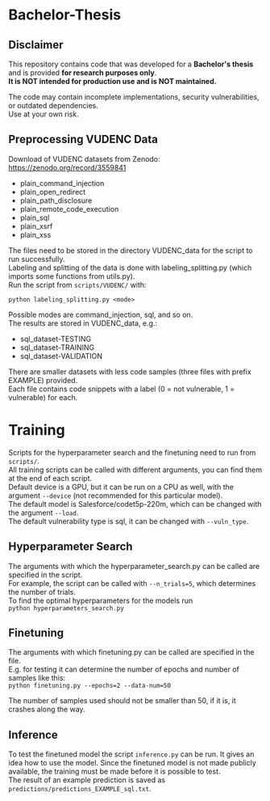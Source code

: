 # Bachelor-Thesis

## Disclaimer
This repository contains code that was developed for a **Bachelor's thesis** and is provided **for research purposes only**.  
**It is NOT intended for production use and is NOT maintained.**  

The code may contain incomplete implementations, security vulnerabilities, or outdated dependencies.  
Use at your own risk. 


## Preprocessing VUDENC Data
Download of VUDENC datasets from Zenodo:   
https://zenodo.org/record/3559841
* plain_command_injection   
* plain_open_redirect   
* plain_path_disclosure   
* plain_remote_code_execution  
* plain_sql   
* plain_xsrf   
* plain_xss   


The files need to be stored in the directory VUDENC_data for the script to run successfully.   
Labeling and splitting of the data is done with labeling_splitting.py (which imports some functions from utils.py).   
Run the script from `scripts/VUDENC/` with:    

`python labeling_splitting.py <mode>` 

Possible modes are command_injection, sql, and so on.   
The results are stored in VUDENC_data, e.g.:  

* sql_dataset-TESTING  
* sql_dataset-TRAINING  
* sql_dataset-VALIDATION    

There are smaller datasets with less code samples (three files with prefix EXAMPLE) provided.   
Each file contains code snippets with a label (0 = not vulnerable, 1 = vulnerable) for each.

# Training
Scripts for the hyperparameter search and the finetuning need to run from `scripts/`.   
All training scripts can be called with different arguments, you can find them at the end of each script.  
Default device is a GPU, but it can be run on a CPU as well, with the argument `--device` (not recommended for this particular model).      
The default model is  Salesforce/codet5p-220m, which can be changed with the argument `--load`.   
The default vulnerability type is sql, it can be changed with `--vuln_type`.   

## Hyperparameter Search
The arguments with which the hyperparameter_search.py can be called are specified in the script.   
For example, the script can be called with `--n_trials=5`, which determines the number of trials.   
To find the optimal hyperparameters for the models run   
`python hyperparameters_search.py`   

## Finetuning
The arguments with which finetuning.py can be called are specified in the file.   
E.g. for testing it can determine the number of epochs and number of samples like this:   
`python finetuning.py --epochs=2 --data-num=50`  

The number of samples used should not be smaller than 50, if it is, it crashes along the way. 
## Inference 
To test the finetuned model the script `inference.py` can be run. It gives an idea how to use the model. Since the finetuned model is not made publicly available, the training must be made before it is possible to test.  
The result of an example prediction is saved as `predictions/predictions_EXAMPLE_sql.txt`.
